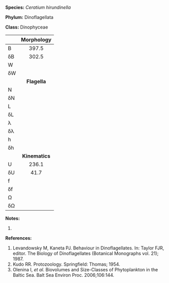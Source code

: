 **Species:** *Ceratium hirundinella*

**Phylum:** Dinoflagellata

**Class:** Dinophyceae

|    | **Morphology** |
|:-- | :------------: |
| B  | 397.5 |
| δB | 302.5 |
| W  |  |
| δW |  |
|    | **Flagella** |
| N  |  |
| δN |  |
| L  |  |
| δL |  |
| λ  |  |
| δλ |  |
| h  |  |
| δh |  |
|    | **Kinematics** |
| U  | 236.1 |
| δU | 41.7 |
| f  |  |
| δf |  |
| Ω  |  |
| δΩ |  |

**Notes:**

1.

**References:**

1. Levandowsky M, Kaneta PJ.  Behaviour in Dinoflagellates.  In: Taylor FJR, editor. The Biology of Dinoflagellates (Botanical Monographs vol. 21); 1987.
1. Kudo RR.  Protozoology.  Springfield:  Thomas; 1954.
1. Olenina I, *et al*.  Biovolumes and Size-Classes of Phytoplankton in the Baltic Sea.  Balt Sea Environ Proc. 2006;106:144.
